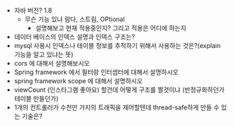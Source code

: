 * 자바 버전? 1.8   
  * 무슨 기능 있냐 람다, 스트림, OPtional
    * 설명해보고 현재 적용중인지? 그리고 적용은 어디에 하는지   
* 데이터 베이스의 인덱스 설명과 인덱스 구조는?      
* mysql 사용시 인덱스나 테이블 정보를 추적하기 위해서 사용하는 것은?(explain 기능을 알고 있냐는 뜻)   
* cors 에 대해서 설명해보시오  
* Spring framework 에서 필터랑 인터셉터에 대해서 설명하시오
* spring framework scope 에 대해서 설명하시오 
* viewCount (인스타그램 좋아요) 할건데 어떻게 구조를 짤것이냐 (반정규화하던가 테이블 만들던가)
* 1개의 컨트롤러가 수천만 가지의 트래픽을 제어할텐데 thread-safe하게 만들 수 있는 기술은?     

